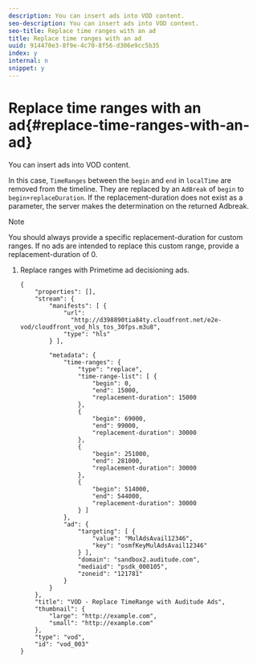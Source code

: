 ```yaml
---
description: You can insert ads into VOD content.
seo-description: You can insert ads into VOD content.
seo-title: Replace time ranges with an ad
title: Replace time ranges with an ad
uuid: 914470e3-8f9e-4c70-8f56-d306e9cc5b35
index: y
internal: n
snippet: y
---
```


# Replace time ranges with an ad{#replace-time-ranges-with-an-ad}

You can insert ads into VOD content.

In this case, `TimeRanges` between the `begin` and `end` in `localTime` are removed from the timeline. They are replaced by an `AdBreak` of `begin` to `begin+replaceDuration`. If the replacement-duration does not exist as a parameter, the server makes the determination on the returned Adbreak.

>[!NOTE]
>
>You should always provide a specific replacement-duration for custom ranges. If no ads are intended to replace this custom range, provide a replacement-duration of 0.

1. Replace ranges with Primetime ad decisioning ads.

   ```
   {   
       "properties": [],
       "stream": {
           "manifests": [ {
               "url": 
                 "http://d398890tia84ty.cloudfront.net/e2e-vod/cloudfront_vod_hls_tos_30fps.m3u8",
               "type": "hls"
           } ],
                    
           "metadata": {
               "time-ranges": {
                   "type": "replace",
                   "time-range-list": [ {
                       "begin": 0,
                       "end": 15000,
                       "replacement-duration": 15000 
                   },
                   {
                       "begin": 69000,
                       "end": 99000,
                       "replacement-duration": 30000
                   },
                   {
                       "begin": 251000,
                       "end": 281000,
                       "replacement-duration": 30000
                   },
                   {
                       "begin": 514000,
                       "end": 544000,
                       "replacement-duration": 30000
                   } ]
               },
               "ad": {
                   "targeting": [ {
                       "value": "MulAdsAvail12346",
                       "key": "osmfKeyMulAdsAvail12346"
                   } ],
                   "domain": "sandbox2.auditude.com",
                   "mediaid": "psdk_000105",
                   "zoneid": "121781"
               }     
           }
       },   
       "title": "VOD - Replace TimeRange with Auditude Ads",
       "thumbnail": {
           "large": "http://example.com",
           "small": "http://example.com"
       },
       "type": "vod",
       "id": "vod_003"
   }
   
   ```

